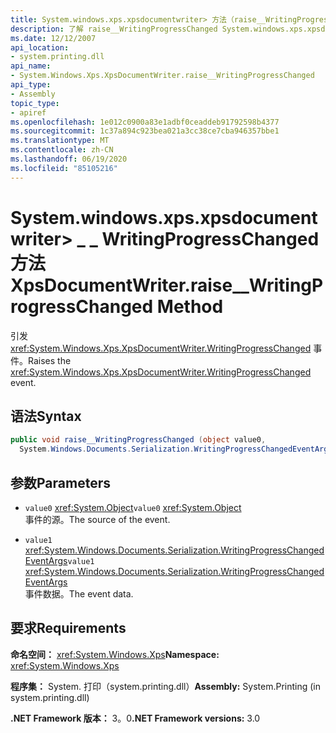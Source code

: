 ```yaml
---
title: System.windows.xps.xpsdocumentwriter> 方法（raise__WritingProgressChanged）
description: 了解 raise__WritingProgressChanged System.windows.xps.xpsdocumentwriter> 方法，该方法在 .NET 中引发 XPS 文档的 WritingProgressChanged 事件。
ms.date: 12/12/2007
api_location:
- system.printing.dll
api_name:
- System.Windows.Xps.XpsDocumentWriter.raise__WritingProgressChanged
api_type:
- Assembly
topic_type:
- apiref
ms.openlocfilehash: 1e012c0900a83e1adbf0ceaddeb91792598b4377
ms.sourcegitcommit: 1c37a894c923bea021a3cc38ce7cba946357bbe1
ms.translationtype: MT
ms.contentlocale: zh-CN
ms.lasthandoff: 06/19/2020
ms.locfileid: "85105216"
---
```

# <a name="xpsdocumentwriterraise__writingprogresschanged-method"></a><span data-ttu-id="48a9f-103">System.windows.xps.xpsdocumentwriter> \_ \_ WritingProgressChanged 方法</span><span class="sxs-lookup"><span data-stu-id="48a9f-103">XpsDocumentWriter.raise\_\_WritingProgressChanged Method</span></span>

<span data-ttu-id="48a9f-104">引发 <xref:System.Windows.Xps.XpsDocumentWriter.WritingProgressChanged> 事件。</span><span class="sxs-lookup"><span data-stu-id="48a9f-104">Raises the <xref:System.Windows.Xps.XpsDocumentWriter.WritingProgressChanged> event.</span></span>

## <a name="syntax"></a><span data-ttu-id="48a9f-105">语法</span><span class="sxs-lookup"><span data-stu-id="48a9f-105">Syntax</span></span>

```csharp
public void raise__WritingProgressChanged (object value0,
  System.Windows.Documents.Serialization.WritingProgressChangedEventArgs value1);
```

## <a name="parameters"></a><span data-ttu-id="48a9f-106">参数</span><span class="sxs-lookup"><span data-stu-id="48a9f-106">Parameters</span></span>

- <span data-ttu-id="48a9f-107">`value0` <xref:System.Object></span><span class="sxs-lookup"><span data-stu-id="48a9f-107">`value0` <xref:System.Object></span></span>  
  <span data-ttu-id="48a9f-108">事件的源。</span><span class="sxs-lookup"><span data-stu-id="48a9f-108">The source of the event.</span></span>

- <span data-ttu-id="48a9f-109">`value1`  <xref:System.Windows.Documents.Serialization.WritingProgressChangedEventArgs></span><span class="sxs-lookup"><span data-stu-id="48a9f-109">`value1`  <xref:System.Windows.Documents.Serialization.WritingProgressChangedEventArgs></span></span>  
  <span data-ttu-id="48a9f-110">事件数据。</span><span class="sxs-lookup"><span data-stu-id="48a9f-110">The event data.</span></span>
  
## <a name="requirements"></a><span data-ttu-id="48a9f-111">要求</span><span class="sxs-lookup"><span data-stu-id="48a9f-111">Requirements</span></span>

<span data-ttu-id="48a9f-112">**命名空间：** <xref:System.Windows.Xps></span><span class="sxs-lookup"><span data-stu-id="48a9f-112">**Namespace:** <xref:System.Windows.Xps></span></span>

<span data-ttu-id="48a9f-113">**程序集：** System. 打印（system.printing.dll）</span><span class="sxs-lookup"><span data-stu-id="48a9f-113">**Assembly:** System.Printing (in system.printing.dll)</span></span>

<span data-ttu-id="48a9f-114">**.NET Framework 版本：** 3。0</span><span class="sxs-lookup"><span data-stu-id="48a9f-114">**.NET Framework versions:** 3.0</span></span>
